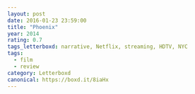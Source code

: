 ```yaml
---
layout: post 
date: 2016-01-23 23:59:00
title: "Phoenix"
year: 2014
rating: 0.7
tags_letterboxd: narrative, Netflix, streaming, HDTV, NYC
tags:
  - film
  - review
category: Letterboxd
canonical: https://boxd.it/8iaHx
---
```

